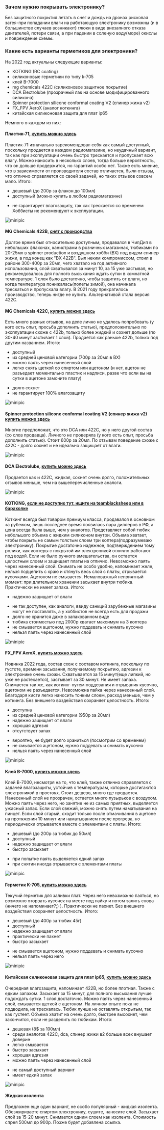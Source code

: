 ### Зачем нужно покрывать электронику?

Без защитного покрытия летать в снег и дождь на дронах рисковая затея-при попадании влаги на работающую электронику возможны (и в большинстве случаев возникают) глюки в виде внезапного отказа двигателей, потери связи, а при падении в соленую воду(море) окислы и повреждение схемы.

### Какие есть варианты герметиков для электроники?

На 2022 год актуальны следующие варианты:
* KOTKING (RC coating)
* силиконовые герметики по типу k-705
* клей B-7000
* mg chemicals 422С (силиконовое защитное покрытие)
* DCA Electrolube (прозрачный лак на основе модифицированного силикона)
* Spinner protection silicone conformal coating V2 (спинер жижа v2)
* FX_FPV AeroX (аналог коткинга)
* китайская силиконовая защита для плат ip65

Немного о каждом из них:
#### Пластик-71, [купить можно здесь](https://www.chipdip.ru/product/plastik-71-100)
Пластик-71 изначально зарекомендовал себя как самый доступный, поскольку продается в каждом радиомагазине, но неудачный вариант, так как при эксплуатации очень быстро трескается и пропускает всю влагу. Можно наносить в несколько слоев, тогда больше вероятность, что он дольше продержится, но гарантий особо нет. Также есть мнение, что в зависимости от производителя состав отличается, были отзывы, что отлично справляется со своей задачей, но таких отзывов совсем мало. Итого:
+ дешевый (до 200р за флакон до 100мл)
+ доступный (можно купить в любом радиомагазине)
- не гарантирует влагозащиту, так как трескается со временем
Хоббисты не рекомендуют к эксплуатации.

![minipic](https://cdn1.ozone.ru/s3/multimedia-1/wc1200/6125209837.jpg)

#### MG Chemicals 422B, [снят с произодства]()
Долгое время был относительно доступным, продавался в ЧипДип в небольших флаконах, канистрами в розничных магазинах, тюбиками по 20-25мл в spinner production и воздушном хобби (ВХ) под видом спинер жижи, а под конец как "ВХ 422B". Был неким компромиссом, стоил в районе 300-400р за 20мл, чего хватало на год активного использования, слой схватывался за минут 10, за 15 уже застывал, но рекомендовалось для полного высыхания ждать сутки в комнатной температуре. 1 слоя было достаточно, чтобы защитить от влаги, но когда температура понижалась(полеты зимой), она начинала трескаться и пропускала влагу. В 2021 году прекратилось производство, теперь нигде не купить. Альтернативой стала версия 422С.

#### MG Chemicals 422C, [купить можно здесь](https://air-hobby.ru/katalog/product/2420-mg-chemicals-422s-silikonovoe-zashchitnoe-pokritie-20ml.html)
Есть много разных отзывов, на деле лично не удалось попробовать (у кого есть опыт, просьба дополнить статью), предположительно по эксплуатации схоже с 422b, только более жидкий и сохнет дольше (по 30-40 минут застывает 1 слой). Продается как раньше 422b, только под другим названием. Итого:
+ доступный
+ из средней ценовой категории (700р за 20мл в ВХ)
+ можно паять через нанесенный слой
+ легко снять щеткой со спиртом или ацетоном (и нет, ацетон не разъедает моментально пластик и надписи, разве что если вы на сутки в ацетоне замочите плату)
- долго сохнет
- не гарантирует 100% влагозащиту

![minipic](https://air-hobby.ru/components/com_virtuemart/shop_image/product/422_silikonovoe_zaschitnoe_pokrytie_18ml_5f748e262abf2.jpg)

#### Spinner protection silicone conformal coating V2 (спинер жижа v2) [купить можно здесь](https://www.spinnerproduction.ru/catalog-0-846)
Многие предположат, что это DCA или 422C, но у него другой состав (со слов продавца). Личного не проверяла (у кого есть опыт, просьба дополнить статью). Стоит 600р за 20мл. По отзывам поведение схоже с 422C - долго сохнет и не идеально защищает от влаги.

![minipic](https://www.spinnerproduction.ru/crop_image/spinner/mainr846tekstil-tekstil-20210607_223838.jpg)

#### DCA Electrolube, [купить можно здесь](https://air-hobby.ru/katalog/product/2286-dca-electrolube-prozrachniy-lak-na-osnove-modifitsirovannogo-silikona-20ml.html)
Продается как и 422C, жидкая, сохнет очень долго, положительных отзывов меньше, чем на вышеперечисленные аналоги.

![minipic](https://air-hobby.ru/components/com_virtuemart/shop_image/product/lectrolube_prozrachnyy_lak_na_osnove_modificirovannogo_silikona_25ml_59fb07f1eb67b.jpg)

#### KOTKING, [если не доступно тут, ищите на teamblacksheep или в барахолке](https://microdroneshop.ru/product/kotking)
Коткинг всегда был товаром премиум класса, продавался в основном за рубежом, лишь последнее время появилась пара диллеров в РФ, а цена всегда была выше, чем у аналогов. Представляет собой тюбик небольшого объема с жидким силиконом внутри. Объема хватает, чтобы покрыть не самым толстым слоем три коптера(подразумеваю электронику). Покрытие достаточно надежное, подтверждением тому ролики, как коптеры с покрытой им электроникой отлично работают под водой. Если не было ручного вмешательства, он остается целостным слоем и защищает платы на отлично. Невозможно паять через нанесенный слой. Снимать не особо удобно, напоминает желе, нельзя подцепить с краю и стянуть весь слой с платы, отрывается кусочками. Ацетоном не смывается. Немаловажный неприятный момент: при длительном хранении засыхает внутри тюбика. Практически не имеет запаха. Итого:
+ надежно защищает от влаги
- не так доступен, как аналоги, ввиду санкций зарубежные магазины могут не поставлять, а у хоббистов не всегда есть для продажи
- долго не хранится даже в запакованном виде
- тюбика стоимостью под 2000р хватает максимум на 3 коптера
- не смывается ацетоном, нужно поддевать и снимать кусочно
- нельзя паять через нанесенный слой

![minipic](https://kotking.com/wp-content/uploads/2021/12/new02-1536x864.jpg)

#### FX_FPV AeroX, [купить можно здесь](https://quadro.team/goods/aerox)
Новинка 2022 года, состав схож с составом коткинга, поскольку по густоте, времени засыхания, получаемому покрытию, адгезии к электронике очень схожи. Схватывается за 15 минут(еще липкий, но уже не растекается), застывает за 30 минут. Не имеет запаха. Снимается так же, как коткинг-путем поддевания и отрывания кусочно, ацетоном не разъедается. Невозможна пайка через нанесенный слой. Благодаря кисти легко наносить тонким слоем, расход меньше, чем у коткинга. Без внешнего воздействия сохраняет целостность. Итого:
+ доступна
+ из средней ценовой категории (950р за 20мл)
+ надежно защищает от влаги
+ хорошая адгезия
+ отсутствует запах
- вероятно, не будет долго храниться (посмотрим со временем)
- не смывается ацетоном, нужно поддевать и снимать кусочно
- нельзя паять через нанесенный слой

![minipic](https://i1.stat01.com/2/6877/168763447/075a3e/photo2022-03-3122-19-17-jpg.jpg)

#### Клей B-7000, [купить можно здесь](https://www.wildberries.ru/catalog/14059777/detail.aspx)
Клей B-7000, несмотря на то, что клей, также отлично справляется с задачей влагозащиты, устойчив к температурам, которые достигаются электроникой в простоях. Стоит дешево, много где продается. Нанесенный слой не прозрачен, остается много пузырьков с воздухом. Можно паять через него, но занятие не из самых приятных, выделяется ужасный запах. Если слой свежий, можно снять путем наматывания на пинцет. Если слой старый, сходит только после отмачивания в ацетоне на протяжении 10 минут или наматыванием после прогрева, но периодически отрывается вместе с элементами с платы. Итого:
+ дешевый (до 200р за тюбик до 50мл)
+ доступный
+ надежно защищает от влаги
+ быстро засыхает
- при попытке паять выделяется едкий запах
- при снятии иногда отрывается с элементами платы

![minipic](https://avatars.mds.yandex.net/get-mpic/5288781/img_id9048331639805302261.jpeg/orig)

#### Герметик K-705,  [купить можно здесь](https://www.chipdip.ru/product0/8007750824)
Текучий герметик для заливки плат. Через него невозможно паяться, но возможно оторвать кусочек на месте под пайку и потом залить снова (ничего не напоминает?;) ). Практически не пахнет. Без внешнего воздействия сохраняет целостность. Итого:
+ дешевый (до 400р за тюбик 45г)
+ доступный
+ надежно защищает от влаги
+ практически не пахнет
+ быстро засыхает
- не смывается ацетоном, нужно поддевать и снимать кусочно
- нельзя паять через него

![minipic](https://aliradar.com/api/image?url=https%3A%2F%2Fae01.alicdn.com%2Fkf%2FHTB1y0szNhYaK1RjSZFnq6y80pXan%2F705-Silicone-Clear-Sealing-Glue-Waterproof-Heat-Resist-For-Electron-Component-Adhesives-Sealers.jpg_220x220.jpg_Q70.jpg_.webp)

#### Китайская силиконовая защита для плат ip65, [купить можно здесь](https://a.aliexpress.com/_mKX5LuM)
Очередная влагозащита, напоминает 422B, но более плотная. Также с едким запахом. Засыхает за 15 минут, для полного высыхания лучше подождать сутки. 1 слоя достаточно. Можно паять через нанесенный слой, смывается щеткой с ацетоном. На личном опыте пока не подводила, не трескалась. Тюбик лучше не оставлять открытым, так как густеет. Объема хватит на очень долго, быстрее высохнет, чем закончится, если не разделить по тюбикам. Итого:
+ дешевая (8$ за 100мл)
+ среди аналогов 422C, dca, спинер жижи в2 больше всех внушает доверие
+ легко смывается
+ быстро засыхает
+ хорошая адгезия
+ можно паять через нанесенный слой
- не самый доступный вариант
- имеет едкий запах

![minipic](https://ae04.alicdn.com/kf/S96c49d979a85429bb51021eaedfa4832M/-.jpg)

#### Жидкая изолента
Предложен еще один вариант, не особо популярный - жидкая изолента. Обезжириваете спиртом электронику, сушите, наносите слой. Засыхает слой за 15-20 минут. Снимается одним слоем как изолента. Стоимость спрея 500мл до 900р. Позже будет добавлена ссылка.
